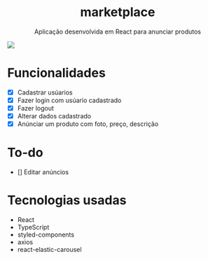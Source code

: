 <h1 align="center" >marketplace</h1>
<p align="center">Aplicação desenvolvida em React para anunciar produtos<p>
<img src="https://github.com/gustta03/marketplace/blob/master/.github/preview.png" />
 
# Funcionalidades
 - [x] Cadastrar usúarios
 - [X] Fazer login com usúario cadastrado
 - [x] Fazer logout
 - [x] Alterar dados cadastrado
 - [X] Anúnciar um produto com foto, preço, descrição
 # To-do
 - [] Editar anúncios
 # Tecnologias usadas
 - React
 - TypeScript
 - styled-components
 - axios
 - react-elastic-carousel
